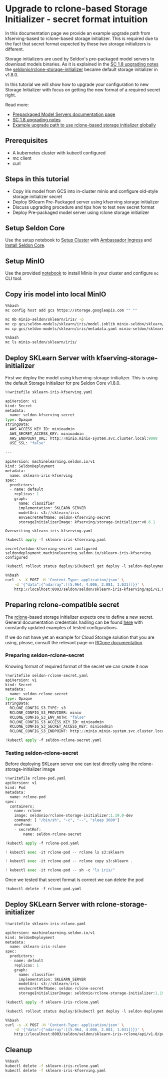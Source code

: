 # Upgrade to rclone-based Storage Initializer - secret format intuition

In this documentation page we provide an example upgrade path from kfserving-based to rclone-based storage initializer. This is required due to the fact that secret format expected by these two storage initializers is different. 

Storage initializers are used by Seldon's pre-packaged model servers to download models binaries. 
As it is explained in the [SC 1.8 upgrading notes](https://docs.seldon.io/projects/seldon-core/en/latest/reference/upgrading.html#upgrading-to-1-8) the [seldonio/rclone-storage-initializer](https://github.com/SeldonIO/seldon-core/tree/master/components/rclone-storage-initializer) became default storage initializer in v1.8.0.

In this tutorial we will show how to upgrade your configuration to new Storage Initializer with focus on getting the new format of a required secret right.

Read more:
- [Prepackaged Model Servers documentation page](https://docs.seldon.io/projects/seldon-core/en/latest/servers/overview.html)
- [SC 1.8 upgrading notes](https://docs.seldon.io/projects/seldon-core/en/latest/reference/upgrading.html#upgrading-to-1-8)
- [Example upgrade path to use rclone-based storage initializer globally](https://docs.seldon.io/projects/seldon-core/en/latest/examples/global-rclone-upgrade.html)

## Prerequisites

 * A kubernetes cluster with kubectl configured
 * mc client
 * curl

## Steps in this tutorial

 * Copy iris model from GCS into in-cluster minio and configure old-style storage initializer secret
 * Deploy SKlearn Pre-Packaged server using kfserving storage initializer
 * Discuss upgrading procedure and tips how to test new secret format
 * Deploy Pre-packaged model server using rclone storage initializer
 
## Setup Seldon Core

Use the setup notebook to [Setup Cluster](https://docs.seldon.io/projects/seldon-core/en/latest/examples/seldon_core_setup.html#Setup-Cluster) with [Ambassador Ingress](https://docs.seldon.io/projects/seldon-core/en/latest/examples/seldon_core_setup.html#Ambassador) and [Install Seldon Core](https://docs.seldon.io/projects/seldon-core/en/latest/examples/seldon_core_setup.html#Install-Seldon-Core). 

## Setup MinIO

Use the provided [notebook](https://docs.seldon.io/projects/seldon-core/en/latest/examples/minio_setup.html) to install Minio in your cluster and configure `mc` CLI tool. 

## Copy iris model into local MinIO


```bash
%%bash
mc config host add gcs https://storage.googleapis.com "" "" 

mc mb minio-seldon/sklearn/iris/ -p
mc cp gcs/seldon-models/sklearn/iris/model.joblib minio-seldon/sklearn/iris/
mc cp gcs/seldon-models/sklearn/iris/metadata.yaml minio-seldon/sklearn/iris/
```


```bash
%%bash
mc ls minio-seldon/sklearn/iris/
```

## Deploy SKLearn Server with kfserving-storage-initializer

First we deploy the model using kfserving-storage-initializer. This is using the default Storage Initializer for pre Seldon Core v1.8.0.


```python
%%writefile sklearn-iris-kfserving.yaml

apiVersion: v1
kind: Secret
metadata:
  name: seldon-kfserving-secret
type: Opaque
stringData:
  AWS_ACCESS_KEY_ID: minioadmin
  AWS_SECRET_ACCESS_KEY: minioadmin
  AWS_ENDPOINT_URL: http://minio.minio-system.svc.cluster.local:9000
  USE_SSL: "false"
    
---
    
apiVersion: machinelearning.seldon.io/v1
kind: SeldonDeployment
metadata:
  name: sklearn-iris-kfserving
spec:
  predictors:
  - name: default
    replicas: 1
    graph:
      name: classifier
      implementation: SKLEARN_SERVER
      modelUri: s3://sklearn/iris
      envSecretRefName: seldon-kfserving-secret
      storageInitializerImage: kfserving/storage-initializer:v0.6.1
```

    Overwriting sklearn-iris-kfserving.yaml



```python
!kubectl apply -f sklearn-iris-kfserving.yaml
```

    secret/seldon-kfserving-secret configured
    seldondeployment.machinelearning.seldon.io/sklearn-iris-kfserving configured



```python
!kubectl rollout status deploy/$(kubectl get deploy -l seldon-deployment-id=sklearn-iris-kfserving -o jsonpath='{.items[0].metadata.name}')
```


```bash
%%bash
curl -s -X POST -H 'Content-Type: application/json' \
    -d '{"data":{"ndarray":[[5.964, 4.006, 2.081, 1.031]]}}' \
    http://localhost:8003/seldon/seldon/sklearn-iris-kfserving/api/v1.0/predictions  | jq .
```

## Preparing rclone-compatible secret

The [rclone](https://rclone.org/)-based storage initializer expects one to define a new secret. General documentation credentials hadling can be found [here](https://docs.seldon.io/projects/seldon-core/en/latest/servers/overview.html#handling-credentials) with constantly updated examples of tested configurations.

If we do not have yet an example for Cloud Storage solution that you are using, please, consult the relevant page on [RClone documentation](https://rclone.org/#providers).

### Preparing seldon-rclone-secret

Knowing format of required format of the secret we can create it now


```python
%%writefile seldon-rclone-secret.yaml
apiVersion: v1
kind: Secret
metadata:
  name: seldon-rclone-secret
type: Opaque
stringData:
  RCLONE_CONFIG_S3_TYPE: s3
  RCLONE_CONFIG_S3_PROVIDER: minio
  RCLONE_CONFIG_S3_ENV_AUTH: "false"
  RCLONE_CONFIG_S3_ACCESS_KEY_ID: minioadmin
  RCLONE_CONFIG_S3_SECRET_ACCESS_KEY: minioadmin
  RCLONE_CONFIG_S3_ENDPOINT: http://minio.minio-system.svc.cluster.local:9000
```


```python
!kubectl apply -f seldon-rclone-secret.yaml
```

### Testing seldon-rclone-secret

Before deploying SKLearn server one can test directly using the rclone-storage-initializer image


```python
%%writefile rclone-pod.yaml
apiVersion: v1
kind: Pod
metadata:
  name: rclone-pod
spec:
  containers:
  - name: rclone
    image: seldonio/rclone-storage-initializer:1.19.0-dev
    command: [ "/bin/sh", "-c", "--", "sleep 3600"]
    envFrom:
    - secretRef:
        name: seldon-rclone-secret
```


```python
!kubectl apply -f rclone-pod.yaml
```


```python
! kubectl exec -it rclone-pod -- rclone ls s3:sklearn
```


```python
! kubectl exec -it rclone-pod -- rclone copy s3:sklearn .
```


```python
! kubectl exec -it rclone-pod -- sh -c "ls iris/"
```

Once we tested that secret format is correct we can delete the pod


```python
!kubectl delete -f rclone-pod.yaml
```

## Deploy SKLearn Server with rclone-storage-initializer


```python
%%writefile sklearn-iris-rclone.yaml

apiVersion: machinelearning.seldon.io/v1
kind: SeldonDeployment
metadata:
  name: sklearn-iris-rclone
spec:
  predictors:
  - name: default
    replicas: 1
    graph:
      name: classifier
      implementation: SKLEARN_SERVER
      modelUri: s3://sklearn/iris
      envSecretRefName: seldon-rclone-secret
      storageInitializerImage: seldonio/rclone-storage-initializer:1.19.0-dev
```


```python
!kubectl apply -f sklearn-iris-rclone.yaml
```


```python
!kubectl rollout status deploy/$(kubectl get deploy -l seldon-deployment-id=sklearn-iris-rclone -o jsonpath='{.items[0].metadata.name}')
```


```bash
%%bash
curl -s -X POST -H 'Content-Type: application/json' \
    -d '{"data":{"ndarray":[[5.964, 4.006, 2.081, 1.031]]}}' \
    http://localhost:8003/seldon/seldon/sklearn-iris-rclone/api/v1.0/predictions  | jq .
```

## Cleanup


```bash
%%bash
kubectl delete -f sklearn-iris-rclone.yaml
kubectl delete -f sklearn-iris-kfserving.yaml
```
